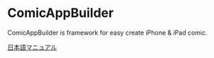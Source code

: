 ComicAppBuilder
=======================================================

ComicAppBuilder is framework for easy create iPhone & iPad comic.

[日本語マニュアル](https://github.com/ongaeshi/ComicAppBuilder/blob/master/README.ja.md)









